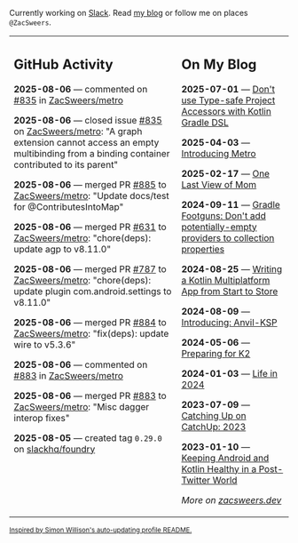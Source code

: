 Currently working on [Slack](https://slack.com/). Read [my blog](https://zacsweers.dev/) or follow me on places `@ZacSweers`.

<table><tr><td valign="top" width="60%">

## GitHub Activity
<!-- githubActivity starts -->
**2025-08-06** — commented on [#835](https://github.com/ZacSweers/metro/issues/835#issuecomment-3157360130) in [ZacSweers/metro](https://github.com/ZacSweers/metro)

**2025-08-06** — closed issue [#835](https://github.com/ZacSweers/metro/issues/835) on [ZacSweers/metro](https://github.com/ZacSweers/metro): "A graph extension cannot access an empty multibinding from a binding container contributed to its parent"

**2025-08-06** — merged PR [#885](https://github.com/ZacSweers/metro/pull/885) to [ZacSweers/metro](https://github.com/ZacSweers/metro): "Update docs/test for @ContributesIntoMap"

**2025-08-06** — merged PR [#631](https://github.com/ZacSweers/metro/pull/631) to [ZacSweers/metro](https://github.com/ZacSweers/metro): "chore(deps): update agp to v8.11.0"

**2025-08-06** — merged PR [#787](https://github.com/ZacSweers/metro/pull/787) to [ZacSweers/metro](https://github.com/ZacSweers/metro): "chore(deps): update plugin com.android.settings to v8.11.0"

**2025-08-06** — merged PR [#884](https://github.com/ZacSweers/metro/pull/884) to [ZacSweers/metro](https://github.com/ZacSweers/metro): "fix(deps): update wire to v5.3.6"

**2025-08-06** — commented on [#883](https://github.com/ZacSweers/metro/pull/883#issuecomment-3157333624) in [ZacSweers/metro](https://github.com/ZacSweers/metro)

**2025-08-06** — merged PR [#883](https://github.com/ZacSweers/metro/pull/883) to [ZacSweers/metro](https://github.com/ZacSweers/metro): "Misc dagger interop fixes"

**2025-08-05** — created tag `0.29.0` on [slackhq/foundry](https://github.com/slackhq/foundry)
<!-- githubActivity ends -->
</td><td valign="top" width="40%">

## On My Blog
<!-- blog starts -->
**2025-07-01** — [Don't use Type-safe Project Accessors with Kotlin Gradle DSL](https://www.zacsweers.dev/dont-use-type-safe-project-accessors-with-kotlin-gradle-dsl/)

**2025-04-03** — [Introducing Metro](https://www.zacsweers.dev/introducing-metro/)

**2025-02-17** — [One Last View of Mom](https://www.zacsweers.dev/one-last-view-of-mom/)

**2024-09-11** — [Gradle Footguns: Don't add potentially-empty providers to collection properties](https://www.zacsweers.dev/gradle-footgun-adding-empty-providers-to-collection-properties/)

**2024-08-25** — [Writing a Kotlin Multiplatform App from Start to Store](https://www.zacsweers.dev/writing-a-kotlin-multiplatform-app-from-start-to-store/)

**2024-08-09** — [Introducing: Anvil-KSP](https://www.zacsweers.dev/introducing-anvil-ksp/)

**2024-05-06** — [Preparing for K2](https://www.zacsweers.dev/preparing-for-k2/)

**2024-01-03** — [Life in 2024](https://www.zacsweers.dev/life-in-2024/)

**2023-07-09** — [Catching Up on CatchUp: 2023](https://www.zacsweers.dev/catching-up-on-catchup-2023/)

**2023-01-10** — [Keeping Android and Kotlin Healthy in a Post-Twitter World](https://www.zacsweers.dev/keeping-android-healthy/)
<!-- blog ends -->
_More on [zacsweers.dev](https://zacsweers.dev/)_
</td></tr></table>

<sub><a href="https://simonwillison.net/2020/Jul/10/self-updating-profile-readme/">Inspired by Simon Willison's auto-updating profile README.</a></sub>